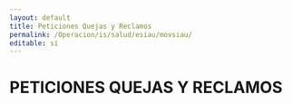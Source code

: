 ```yaml
---
layout: default
title: Peticiones Quejas y Reclamos
permalink: /Operacion/is/salud/esiau/movsiau/
editable: si
---
```


# PETICIONES QUEJAS Y RECLAMOS

